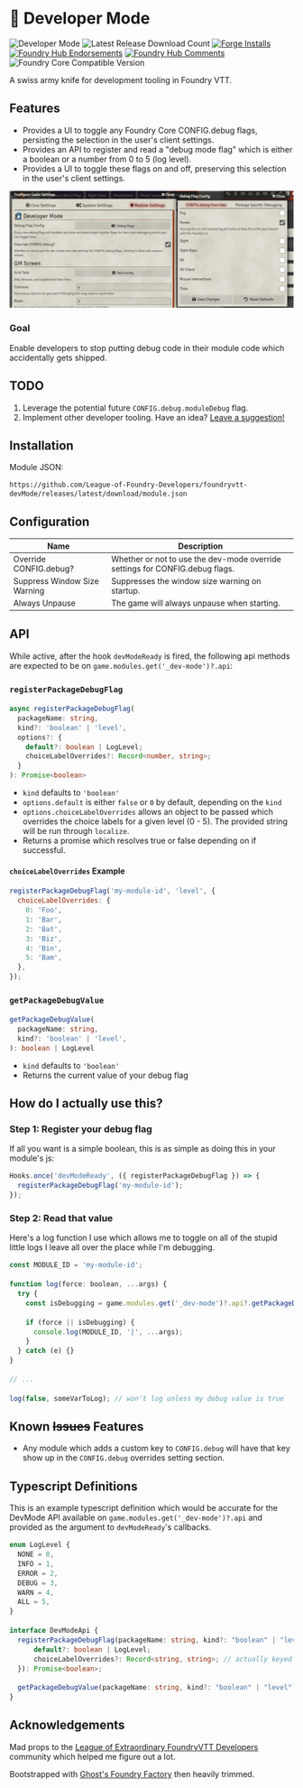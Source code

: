 # 🧙 Developer Mode

![Developer Mode](https://img.shields.io/endpoint?url=https%3A%2F%2Fraw.githubusercontent.com%2FLeague-of-Foundry-Developers%2Fleague-repo-status%2Fshields-endpoint%2F_dev-mode.json)
![Latest Release Download Count](https://img.shields.io/badge/dynamic/json?label=Downloads@latest&query=assets%5B1%5D.download_count&url=https%3A%2F%2Fapi.github.com%2Frepos%2FLeague-of-Foundry-Developers%2Ffoundryvtt-devMode%2Freleases%2Flatest)
[![Forge Installs](https://img.shields.io/badge/dynamic/json?label=Forge%20Installs&query=package.installs&suffix=%25&url=https%3A%2F%2Fforge-vtt.com%2Fapi%2Fbazaar%2Fpackage%2F_dev-mode&colorB=4aa94a)](https://forge-vtt.com/bazaar#package=_dev-mode)
[![Foundry Hub Endorsements](https://img.shields.io/endpoint?logoColor=white&url=https%3A%2F%2Fwww.foundryvtt-hub.com%2Fwp-json%2Fhubapi%2Fv1%2Fpackage%2F_dev-mode%2Fshield%2Fendorsements)](https://www.foundryvtt-hub.com/package/_dev-mode/)
[![Foundry Hub Comments](https://img.shields.io/endpoint?logoColor=white&url=https%3A%2F%2Fwww.foundryvtt-hub.com%2Fwp-json%2Fhubapi%2Fv1%2Fpackage%2F_dev-mode%2Fshield%2Fcomments)](https://www.foundryvtt-hub.com/package/_dev-mode/)
![Foundry Core Compatible Version](https://img.shields.io/badge/dynamic/json.svg?url=https%3A%2F%2Fraw.githubusercontent.com%2FLeague-of-Foundry-Developers%2Ffoundryvtt-devMode%2Fmain%2Fsrc%2Fmodule.json&label=Foundry%20Version&query=$.compatibleCoreVersion&colorB=orange)

A swiss army knife for development tooling in Foundry VTT.

## Features

- Provides a UI to toggle any Foundry Core CONFIG.debug flags, persisting the selection in the user's client settings.
- Provides an API to register and read a "debug mode flag" which is either a boolean or a number from 0 to 5 (log level).
- Provides a UI to toggle these flags on and off, preserving this selection in the user's client settings.

![Demo of the Core Config overrides.](docs/debug-mode-core-config.png)

### Goal

Enable developers to stop putting debug code in their module code which accidentally gets shipped.

## TODO

1. Leverage the potential future `CONFIG.debug.moduleDebug` flag.
1. Implement other developer tooling. Have an idea? [Leave a suggestion!](https://github.com/League-of-Foundry-Developers/foundryvtt-devMode/issues/new?assignees=&labels=enhancement%2C+suggestion&template=feature_request.md&title=)

## Installation

Module JSON:

```
https://github.com/League-of-Foundry-Developers/foundryvtt-devMode/releases/latest/download/module.json
```

## Configuration

| **Name**                     | Description                                                                  |
| ---------------------------- | ---------------------------------------------------------------------------- |
| Override CONFIG.debug?       | Whether or not to use the dev-mode override settings for CONFIG.debug flags. |
| Suppress Window Size Warning | Suppresses the window size warning on startup.                               |
| Always Unpause               | The game will always unpause when starting.                                  |

## API

While active, after the hook `devModeReady` is fired, the following api methods are expected to be on `game.modules.get('_dev-mode')?.api`:

### `registerPackageDebugFlag`

```ts
async registerPackageDebugFlag(
  packageName: string,
  kind?: 'boolean' | 'level',
  options?: {
    default?: boolean | LogLevel;
    choiceLabelOverrides?: Record<number, string>;
  }
): Promise<boolean>
```

- `kind` defaults to `'boolean'`
- `options.default` is either `false` or `0` by default, depending on the `kind`
- `options.choiceLabelOverrides` allows an object to be passed which overrides the choice labels for a given level (0 - 5). The provided string will be run through `localize`.
- Returns a promise which resolves true or false depending on if successful.

#### `choiceLabelOverrides` Example

```js
registerPackageDebugFlag('my-module-id', 'level', {
  choiceLabelOverrides: {
    0: 'Foo',
    1: 'Bar',
    2: 'Bat',
    3: 'Biz',
    4: 'Bin',
    5: 'Bam',
  },
});
```

### `getPackageDebugValue`

```ts
getPackageDebugValue(
  packageName: string,
  kind?: 'boolean' | 'level',
): boolean | LogLevel
```

- `kind` defaults to `'boolean'`
- Returns the current value of your debug flag

## How do I actually use this?

### Step 1: Register your debug flag

If all you want is a simple boolean, this is as simple as doing this in your module's js:

```js
Hooks.once('devModeReady', ({ registerPackageDebugFlag }) => {
  registerPackageDebugFlag('my-module-id');
});
```

### Step 2: Read that value

Here's a log function I use which allows me to toggle on all of the stupid little logs I leave all over the place while I'm debugging.

```js
const MODULE_ID = 'my-module-id';

function log(force: boolean, ...args) {
  try {
    const isDebugging = game.modules.get('_dev-mode')?.api?.getPackageDebugValue(MODULE_ID);

    if (force || isDebugging) {
      console.log(MODULE_ID, '|', ...args);
    }
  } catch (e) {}
}

// ...

log(false, someVarToLog); // won't log unless my debug value is true
```

## Known ~~Issues~~ Features

- Any module which adds a custom key to `CONFIG.debug` will have that key show up in the `CONFIG.debug` overrides setting section.

## Typescript Definitions

This is an example typescript definition which would be accurate for the DevMode API available on `game.modules.get('_dev-mode')?.api` and provided as the argument to `devModeReady`'s callbacks.

```ts
enum LogLevel {
  NONE = 0,
  INFO = 1,
  ERROR = 2,
  DEBUG = 3,
  WARN = 4,
  ALL = 5,
}

interface DevModeApi {
  registerPackageDebugFlag(packageName: string, kind?: "boolean" | "level", options?: {
      default?: boolean | LogLevel;
      choiceLabelOverrides?: Record<string, string>; // actually keyed by LogLevel number
  }): Promise<boolean>;

  getPackageDebugValue(packageName: string, kind?: "boolean" | "level"): boolean | LogLevel;
}
```

## Acknowledgements

Mad props to the [League of Extraordinary FoundryVTT Developers](https://forums.forge-vtt.com/c/package-development/11) community which helped me figure out a lot.

Bootstrapped with [Ghost's Foundry Factory](https://github.com/ghost-fvtt/foundry-factory) then heavily trimmed.

